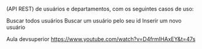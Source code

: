(API REST) de usuários e departamentos, com os seguintes casos de uso:

Buscar todos usuários
Buscar um usuário pelo seu id
Inserir um novo usuário

Aula devsuperior https://www.youtube.com/watch?v=D4frmIHAxEY&t=47s
